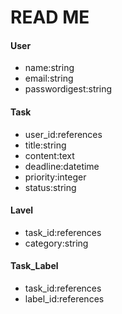 # READ ME
#### User
* name:string
* email:string
* passwordigest:string
#### Task
* user_id:references
* title:string
* content:text
* deadline:datetime
* priority:integer
* status:string
#### Lavel
* task_id:references
* category:string
#### Task_Label
* task_id:references
* label_id:references